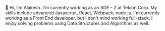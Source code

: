👋 Hi, I’m Alakesh.
I'm currently working as an SDE - 2 at Tekion Corp.
My skills include advanced Javascript, React, Webpack, node.js.
I'm currently working as a Front End developer, but I don't mind working full-stack.
I enjoy solving problems using Data Structures and Algorithms as well.


<!---
alokesh985/alokesh985 is a ✨ special ✨ repository because its `README.md` (this file) appears on your GitHub profile.
You can click the Preview link to take a look at your changes.
--->
